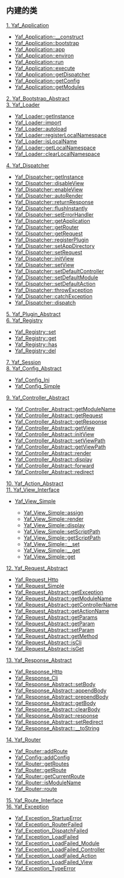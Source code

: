 ## 内建的类


[1. Yaf_Application][0]  
- [Yaf_Application::__construct][1]  
- [Yaf_Application::bootstrap][2]  
- [Yaf_Application::app][3]  
- [Yaf_Application::environ][4]  
- [Yaf_Application::run][5]  
- [Yaf_Application::execute][6]  
- [Yaf_Application::getDispatcher][7]  
- [Yaf_Application::getConfig][8]  
- [Yaf_Application::getModules][9]  
  
[2. Yaf_Bootstrap_Abstract][10]  
[3. Yaf_Loader][11]  
- [Yaf_Loader::getInstance][12]  
- [Yaf_Loader::import][13]  
- [Yaf_Loader::autoload][14]  
- [Yaf_Loader::registerLocalNamespace][15]  
- [Yaf_Loader::isLocalName][16]  
- [Yaf_Loader::getLocalNamespace][17]  
- [Yaf_Loader::clearLocalNamespace][18]  
  
[4. Yaf_Dispatcher][19]  
- [Yaf_Dispatcher::getInstance][20]  
- [Yaf_Dispatcher::disableView][21]  
- [Yaf_Dispatcher::enableView][22]  
- [Yaf_Dispatcher::autoRender][23]  
- [Yaf_Dispatcher::returnResponse][24]  
- [Yaf_Dispatcher::flushInstantly][25]  
- [Yaf_Dispatcher::setErrorHandler][26]  
- [Yaf_Dispatcher::getApplication][27]  
- [Yaf_Dispatcher::getRouter][28]  
- [Yaf_Dispatcher::getRequest][29]  
- [Yaf_Dispatcher::registerPlugin][30]  
- [Yaf_Dispatcher::setAppDirectory][31]  
- [Yaf_Dispatcher::setRequest][32]  
- [Yaf_Dispatcher::initView][33]  
- [Yaf_Dispatcher::setView][34]  
- [Yaf_Dispatcher::setDefaultController][35]  
- [Yaf_Dispatcher::setDefaultModule][36]  
- [Yaf_Dispatcher::setDefaultAction][37]  
- [Yaf_Dispatcher::throwException][38]  
- [Yaf_Dispatcher::catchException][39]  
- [Yaf_Dispatcher::dispatch][40]  
  
[5. Yaf_Plugin_Abstract][41]  
[6. Yaf_Registry][42]  
- [Yaf_Registry::set][43]  
- [Yaf_Registry::get][44]  
- [Yaf_Registry::has][45]  
- [Yaf_Registry::del][46]  
  
[7. Yaf_Session][47]  
[8. Yaf_Config_Abstract][48]  
- [Yaf_Config_Ini][49]  
- [Yaf_Config_Simple][50]  
  
[9. Yaf_Controller_Abstract][51]  
- [Yaf_Controller_Abstract::getModuleName][52]  
- [Yaf_Controller_Abstract::getRequest][53]  
- [Yaf_Controller_Abstract::getResponse][54]  
- [Yaf_Controller_Abstract::getView][55]  
- [Yaf_Controller_Abstract::initView][56]  
- [Yaf_Controller_Abstract::setViewPath][57]  
- [Yaf_Controller_Abstract::getViewPath][58]  
- [Yaf_Controller_Abstract::render][59]  
- [Yaf_Controller_Abstract::display][60]  
- [Yaf_Controller_Abstract::forward][61]  
- [Yaf_Controller_Abstract::redirect][62]  
  
[10. Yaf_Action_Abstract][63]  
[11. Yaf_View_Interface][64]  
- [Yaf_View_Simple][65]  
  
  - [Yaf_View_Simple::assign][66]  
  - [Yaf_View_Simple::render][67]  
  - [Yaf_View_Simple::display][68]  
  - [Yaf_View_Simple::setScriptPath][69]  
  - [Yaf_View_Simple::getScriptPath][70]  
  - [Yaf_View_Simple::__set][71]  
  - [Yaf_View_Simple::__get][72]  
  - [Yaf_View_Simple::get][73]  
  
  
[12. Yaf_Request_Abstract][74]  
- [Yaf_Request_Http][75]  
- [Yaf_Request_Simple][76]  
- [Yaf_Request_Abstract::getException][77]  
- [Yaf_Request_Abstract::getModuleName][78]  
- [Yaf_Request_Abstract::getControllerName][79]  
- [Yaf_Request_Abstract::getActionName][80]  
- [Yaf_Request_Abstract::getParams][81]  
- [Yaf_Request_Abstract::getParam][82]  
- [Yaf_Request_Abstract::setParam][83]  
- [Yaf_Request_Abstract::getMethod][84]  
- [Yaf_Request_Abstract::isCli][85]  
- [Yaf_Request_Abstract::isGet][86]  
  
[13. Yaf_Response_Abstract][87]  
- [Yaf_Response_Http][88]  
- [Yaf_Response_Cli][89]  
- [Yaf_Response_Abstract::setBody][90]  
- [Yaf_Response_Abstract::appendBody][91]  
- [Yaf_Response_Abstract::prependBody][92]  
- [Yaf_Response_Abstract::getBody][93]  
- [Yaf_Response_Abstract::clearBody][94]  
- [Yaf_Response_Abstract::response][95]  
- [Yaf_Response_Abstract::setRedirect][96]  
- [Yaf_Response_Abstract::__toString][97]  
  
[14. Yaf_Router][98]  
- [Yaf_Router::addRoute][99]  
- [Yaf_Config::addConfig][100]  
- [Yaf_Router::getRoutes][101]  
- [Yaf_Router::getRoute][102]  
- [Yaf_Router::getCurrentRoute][103]  
- [Yaf_Router::isModuleName][104]  
- [Yaf_Router::route][105]  
  
[15. Yaf_Route_Interface][106]  
[16. Yaf_Exception][107]  
- [Yaf_Exception_StartupError][108]  
- [Yaf_Exception_RouterFailed][109]  
- [Yaf_Exception_DispatchFailed][110]  
- [Yaf_Exception_LoadFailed][111]  
- [Yaf_Exception_LoadFailed_Module][112]  
- [Yaf_Exception_LoadFailed_Controller][113]  
- [Yaf_Exception_LoadFailed_Action][114]  
- [Yaf_Exception_LoadFailed_View][115]  
- [Yaf_Exception_TypeError][116]  

[0]: yaf.classes.md
[1]: Yaf_Application.md
[2]: Yaf_Application.md
[3]: Yaf_Application.md
[4]: Yaf_Application.md
[5]: Yaf_Application.md
[6]: Yaf_Application.md
[7]: Yaf_Application.md
[8]: Yaf_Application.md
[9]: Yaf_Application.md
[10]: Yaf_Bootstrap.md
[11]: Yaf_Loader.md
[12]: Yaf_Loader.md
[13]: Yaf_Loader.md
[14]: Yaf_Loader.md
[15]: Yaf_Loader.md
[16]: Yaf_Loader.md
[17]: Yaf_Loader.md
[18]: Yaf_Loader.md
[19]: Yaf_Dispatcher.md
[20]: Yaf_Dispatcher.md
[21]: Yaf_Dispatcher.md
[22]: Yaf_Dispatcher.md
[23]: Yaf_Dispatcher.md
[24]: Yaf_Dispatcher.md
[25]: Yaf_Dispatcher.md
[26]: Yaf_Dispatcher.md
[27]: Yaf_Dispatcher.md
[28]: Yaf_Dispatcher.md
[29]: Yaf_Dispatcher.md
[30]: Yaf_Dispatcher.md
[31]: Yaf_Dispatcher.md
[32]: Yaf_Dispatcher.md
[33]: Yaf_Dispatcher.md
[34]: Yaf_Dispatcher.md
[35]: Yaf_Dispatcher.md
[36]: Yaf_Dispatcher.md
[37]: Yaf_Dispatcher.md
[38]: Yaf_Dispatcher.md
[39]: Yaf_Dispatcher.md
[40]: Yaf_Dispatcher.md
[41]: Yaf_Plugin.md
[42]: Yaf_Registry.md
[43]: Yaf_Registry.md
[44]: Yaf_Registry.md
[45]: Yaf_Registry.md
[46]: Yaf_Registry.md
[47]: Yaf_Session.md
[48]: Yaf_Config.md
[49]: Yaf_Config.md
[50]: Yaf_Config.md
[51]: Yaf_Controller.md
[52]: Yaf_Controller.md
[53]: Yaf_Controller.md
[54]: Yaf_Controller.md
[55]: Yaf_Controller.md
[56]: Yaf_Controller.md
[57]: Yaf_Controller.md
[58]: Yaf_Controller.md
[59]: Yaf_Controller.md
[60]: Yaf_Controller.md
[61]: Yaf_Controller.md
[62]: Yaf_Controller.md
[63]: Yaf_Action.md
[64]: Yaf_View.md
[65]: Yaf_View.md
[66]: Yaf_View.simple.assign.md
[67]: Yaf_View.simple.render.md
[68]: Yaf_View.simple.display.md
[69]: Yaf_View.simple.setScriptPath.md
[70]: Yaf_View.simple.getScriptPath.md
[71]: Yaf_View.simple.__set.md
[72]: Yaf_View.simple.__get.md
[73]: Yaf_View.simple.get.md
[74]: Yaf_Request.md
[75]: Yaf_Request.md
[76]: Yaf_Request.md
[77]: Yaf_Request.getException.md
[78]: Yaf_Request.getModuleName.md
[79]: Yaf_Request.getControllerName.md
[80]: Yaf_Request.getActionName.md
[81]: Yaf_Request.getParams.md
[82]: Yaf_Request.getParam.md
[83]: Yaf_Request.setParam.md
[84]: Yaf_Request.getMethod.md
[85]: Yaf_Request.isCli.md
[86]: Yaf_Request.isGet.md
[87]: Yaf_Response.md
[88]: Yaf_Response.md
[89]: Yaf_Response.md
[90]: Yaf_Response.setBody.md
[91]: Yaf_Response.appendBody.md
[92]: Yaf_Response.prependBody.md
[93]: Yaf_Response.getBody.md
[94]: Yaf_Response.clearBody.md
[95]: Yaf_Response.response.md
[96]: Yaf_Response.setRedirect.md
[97]: Yaf___toString.__toString.md
[98]: Yaf_Router.md
[99]: Yaf_Router.addRoute.md
[100]: Yaf_Router.addConfig.md
[101]: Yaf_Router.getRoutes.md
[102]: Yaf_Router.getRoute.md
[103]: Yaf_Router.getCurrentRoute.md
[104]: Yaf_Router.isModuleName.md
[105]: Yaf_Router.route.md
[106]: Yaf_Route.md
[107]: Yaf_Exception.md
[108]: Yaf_Exception.md
[109]: Yaf_Exception.md
[110]: Yaf_Exception.md
[111]: Yaf_Exception.md
[112]: Yaf_Exception.md
[113]: Yaf_Exception.md
[114]: Yaf_Exception.md
[115]: Yaf_Exception.md
[116]: Yaf_Exception.md